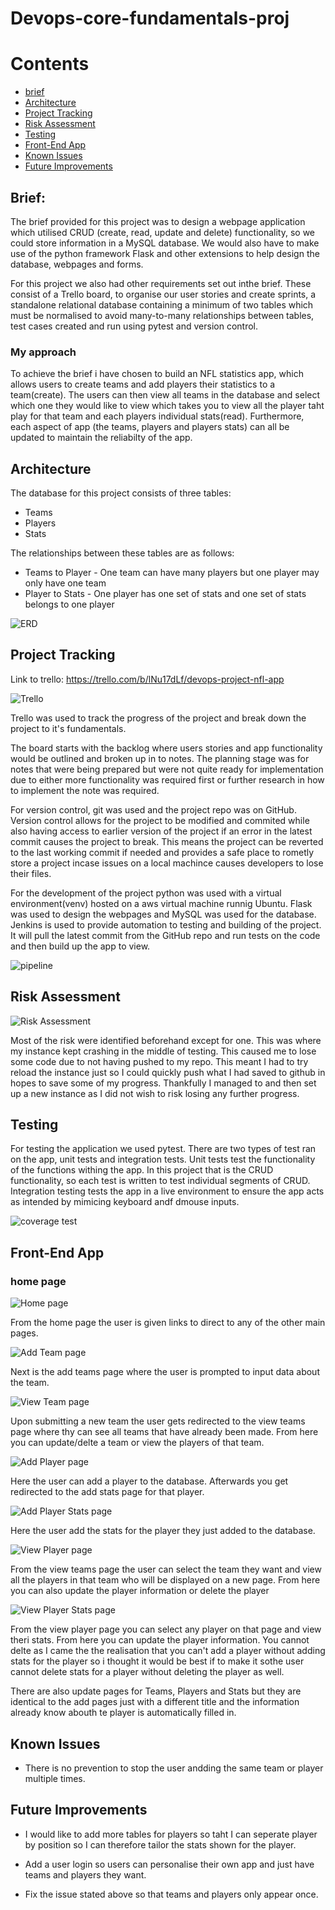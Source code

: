 # Devops-core-fundamentals-proj


# Contents
* [brief](#brief)
* [Architecture](#architecture)
* [Project Tracking](#project-tracking)
* [Risk Assessment](#risk-assessment)
* [Testing](#testing)
* [Front-End App](#front-end-app)
* [Known Issues](#known-issues)
* [Future Improvements](#future-improvements)




## Brief:

The brief provided for this project was to design a webpage application which utilised CRUD (create, read, update and delete) functionality, so we could store information in a MySQL database. We would also have to make use of the python framework Flask and other extensions to help design the database, webpages and forms. 


For this project we also had other requirements set out inthe brief. These consist of a Trello board, to organise our user stories and create sprints, a standalone relational database containing a minimum of two tables which must be normalised to avoid many-to-many relationships between tables, test cases created and run using pytest and version control.

### My approach

To achieve the brief i have chosen to build an NFL statistics app, which allows users to create teams and add players their statistics to a team(create). The users can then view all teams in the database and select which one they would like to view which takes you to view all the player taht play for that team and each players individual stats(read). Furthermore, each aspect of app (the teams, players and players stats) can all be updated to maintain the reliabilty of the app.


## Architecture

The database for this project consists of three tables:
- Teams
- Players
- Stats

The relationships between these tables are as follows:
- Teams to Player - One team can have many players but one player may only have one team
- Player to Stats - One player has one set of stats and one set of stats belongs to one player

![ERD](https://github.com/BFDarian/Devops-core-fundamentals-proj/blob/dev/design/NFL_ERD.png)


## Project Tracking



Link to trello: https://trello.com/b/lNu17dLf/devops-project-nfl-app


![Trello](https://github.com/BFDarian/Devops-core-fundamentals-proj/blob/dev/design/Trello.png)

Trello was used to track the progress of the project and break down the project to it's fundamentals.

The board starts with the backlog where users stories and app functionality would be outlined and broken up in to notes. The planning stage was for notes that were being prepared but were not quite ready for implementation due to either more functionality was required first or further research in how to implement the note was required.


For version control, git was used and the project repo was on GitHub. Version control allows for the project to be modified and commited while also having access to earlier version of the project if an error in the latest commit causes the project to break. This means the project can be reverted to the last working commit if needed and provides a safe place to rometly store a project incase issues on a local machince causes developers to lose their files. 

For the development of  the project python was used with a virtual environment(venv) hosted on a aws virtual machine runnig Ubuntu. Flask was used to design the webpages and MySQL was used for the database. Jenkins is used to provide automation to testing and building of the project. It will pull the latest commit from the GitHub repo and run tests on the code and then build up the app to view. 

![pipeline](https://github.com/BFDarian/Devops-core-fundamentals-proj/blob/dev/design/pipeline.png)



## Risk Assessment

![Risk Assessment](https://github.com/BFDarian/Devops-core-fundamentals-proj/blob/dev/design/Risk_assessment.png)

Most of the risk were identified beforehand except for one. This was where my instance kept crashing in the middle of testing. This caused me to lose some code due to not having pushed to my repo. This meant I had to  try reload the instance just so I could quickly push what I had saved to github in hopes to save some of my progress. Thankfully I managed to and then set up a new instance as I did not wish to risk losing any further progress.


## Testing

For testing the application we used pytest. There are two types of test ran on the app, unit tests and integration tests. Unit tests test the functionality of the functions withing the app. In this project that is the CRUD functionality, so each test is written to test individual segments of CRUD. Integration testing tests the app in a live environment to ensure the app acts as intended by mimicing keyboard andf dmouse inputs.

![coverage test](https://github.com/BFDarian/Devops-core-fundamentals-proj/blob/dev/design/CoverageReport.png)


## Front-End App

### home page


![Home page](https://github.com/BFDarian/Devops-core-fundamentals-proj/blob/dev/design/home.png)

From the home page the user is given links to direct to any of the other main pages.

![Add Team page](https://github.com/BFDarian/Devops-core-fundamentals-proj/blob/dev/design/newTeam.png)

Next is the add teams page where the user is prompted to input data about the team.

![View Team page](https://github.com/BFDarian/Devops-core-fundamentals-proj/blob/dev/design/viewTeam.png)

Upon submitting a new team the user gets redirected to the view teams page where thy can see all teams that have already been made. From here you can update/delte a team or view the players of that team.


![Add Player page](https://github.com/BFDarian/Devops-core-fundamentals-proj/blob/dev/design/newPlay.png)

Here the user can add a player to the database. Afterwards you get redirected to the add stats page for that player.


![Add Player Stats page](https://github.com/BFDarian/Devops-core-fundamentals-proj/blob/dev/design/AddPlayerStat.png)

Here the user add the stats for the player they just added to the database.

![View Player page](https://github.com/BFDarian/Devops-core-fundamentals-proj/blob/dev/design/viewPlayer.png)

From the view teams page the user can select the team they want and view all the players in that team who will be displayed on a new page. From here you can also update the player information or delete the player

![View Player Stats page](https://github.com/BFDarian/Devops-core-fundamentals-proj/blob/dev/design/ViewStats.png)

From the view player page you can select any player on that page and view theri stats. From here you can update the player information. You cannot delte as I came the the realisation that you can't add a player without adding stats for the player so i thought it would be best if to make it sothe user cannot delete stats for a player without deleting the player as well.

There are also update pages for Teams, Players and Stats but they are identical to the add pages just with a different title and the information already know abouth te player is automatically filled in.


## Known Issues

- There is no prevention to stop the user andding the same team or player multiple times.

## Future Improvements

- I would like to add more tables for players so taht I can seperate player by position so I can therefore tailor the stats shown for the player.

- Add a user login so users can personalise their own app and just have teams and players they want.

- Fix the issue stated above so that teams and players only appear once. 